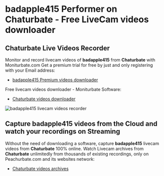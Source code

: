 # badapple415 Performer on Chaturbate - Free LiveCam videos downloader

## Chaturbate Live Videos Recorder

Monitor and record livecam videos of **badapple415** from **Chaturbate** with Moniturbate.com
Get a premium trial for free by just and only registering with your Email address:
* [badapple415 Premium videos downloader](https://moniturbate.com/request-demo-licence-key.html)

Free livecam videos downloader - Moniturbate Software:
* [Chaturbate videos downloader](https://moniturbate.com/moniturbate-download-software.html)

![badapple415 livecam videos recorder](https://peachurnet.com/templates/moniturbate-software.png)


## Capture badapple415 videos from the Cloud and watch your recordings on Streaming

Without the need of downloading a software, capture **badapple415** livecam videos from **Chaturbate** 100% online.
Watch Livecam archives from **Chaturbate** unlimitedly from thousands of existing recordings, only on Peachurbate.com and its websites network:
* [Chaturbate videos archives](https://peachurnet.com/)